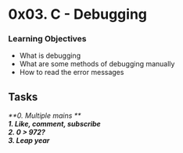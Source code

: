 # 0x03. C - Debugging

### Learning Objectives


- What is debugging
- What are some methods of debugging manually
- How to read the error messages

## Tasks

_**0. Multiple mains **_  
_**1. Like, comment, subscribe**_  
_**2. 0 > 972?**_  
_**3. Leap year**_  
